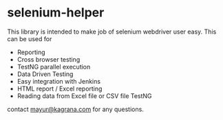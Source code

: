selenium-helper
===============

This library is intended to make job of selenium webdriver user easy. This can be used for

- Reporting
- Cross browser testing
- TestNG parallel execution
- Data Driven Testing
- Easy integration with Jenkins
- HTML report / Excel reporting
- Reading data from Excel file or CSV file TestNG

contact <mayur@kagrana.com> for any questions.